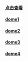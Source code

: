 #### [点击查看](https://tianyuny.github.io/IFE/lingjichuxueyuan/task20-21)
#### [dome1](https://tianyuny.github.io/IFE/lingjichuxueyuan/task20-21/dome1.html)
#### [dome2](https://tianyuny.github.io/IFE/lingjichuxueyuan/task20-21/dome2.html)
#### [dome3](https://tianyuny.github.io/IFE/lingjichuxueyuan/task20-21/dome3.html)
#### [dome4](https://tianyuny.github.io/IFE/lingjichuxueyuan/task20-21/dome4.html)
